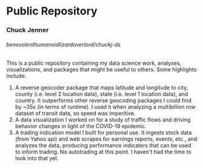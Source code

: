 # Public Repository
### Chuck Jenner
###### benevolenthumanoidlizardoverlord/chuckj-ds
This is a public repository containing my data science work, analyses, visualizations, and packages that might be useful to others. Some highlights include:
1. A reverse geocoder package that maps latitude and longitude to city, county (i.e. level 2 location data), state (i.e. level 1 location data), and country. It outperforms other reverse geocoding packages I could find by ~35x (in terms of runtime). I used it when analyzing a multibillion row dataset of transit data, so speed was imperitive.
2. A data visualization I worked on for a study of traffic flows and driving behavior changes in light of the COVID-19 epidemic.
3. A trading indication model I built for personal use. It ingests stock data (from Yahoo api) and web scrapes for earnings reports, events, etc., and analyzes the data, producing performance indicaters that can be used to inform trading. No autotrading at this point. I haven't had the time to look into that yet.
